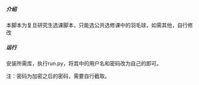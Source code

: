 ##### 介绍

本脚本为复旦研究生选课脚本，只能选公共选修课中的羽毛球，如需其他，自行修改

##### 运行

安装所需库，执行run.py，将其中的用户名和密码改为自己的即可。

注：密码为加密之后的密码，需要自行截取。